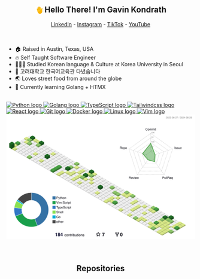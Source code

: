 <section>
<h1 align="center">
    <img src="./assets/waving-hand.gif" alt="Waving Hand" style="vertical-align: middle; height: 1em;">
    Hello There! I'm Gavin Kondrath
</h1>

<div align="center">
  <a href="https://www.linkedin.com/in/gavin-kondrath/">LinkedIn</a> -
  <a href="https://www.instagram.com/gavin_kondrath/">Instagram</a> -
  <a href="https://tiktok.com/@gavin_kondrath">TikTok</a> -
  <a href="https://www.youtube.com/@GavinKondrath">YouTube</a>
</div>
</section>

<br/>
<br/>

<section>
    <ul>
        <li>🏠 Raised in Austin, Texas, USA</li>
        <li>🔥 Self Taught Software Engineer</li>
        <li>👩🏻‍🎓 Studied Korean language & Culture at Korea University in Seoul</li>
        <li>🏫 고려대학교 한국어교육관 다녔습니다</li>
        <li>🌏 Loves street food from around the globe</li>
        <li>🌱 Currently learning Golang + HTMX</li>
    </ul>
</section>

<br/>

<div align="left">
<a href="https://www.python.org/" target="_blank" rel="noreferrer"><picture>
 <source media="(prefers-color-scheme: dark)" srcset="https://raw.githubusercontent.com/danielcranney/readme-generator/main/public/icons/skills/python-dark.svg">
 <source media="(prefers-color-scheme: light)" srcset="https://raw.githubusercontent.com/danielcranney/readme-generator/main/public/icons/skills/python-colored.svg">
 <img alt="Python logo" src="https://raw.githubusercontent.com/danielcranney/readme-generator/main/public/icons/skills/python-colored.svg" width="38" height="38">
</picture></a>
<a href="https://go.dev/" target="_blank" rel="noreferrer"><picture>
 <source media="(prefers-color-scheme: dark)" srcset="https://raw.githubusercontent.com/danielcranney/readme-generator/main/public/icons/skills/go-dark.svg">
 <source media="(prefers-color-scheme: light)" srcset="https://raw.githubusercontent.com/danielcranney/readme-generator/main/public/icons/skills/go-colored.svg">
 <img alt="Golang logo" src="https://raw.githubusercontent.com/danielcranney/readme-generator/main/public/icons/skills/go-colored.svg" width="38" height="38">
</picture></a>
<a href="https://www.typescriptlang.org/" target="_blank" rel="noreferrer"><picture>
 <source media="(prefers-color-scheme: dark)" srcset="https://raw.githubusercontent.com/danielcranney/readme-generator/main/public/icons/skills/typescript-dark.svg">
 <source media="(prefers-color-scheme: light)" srcset="https://raw.githubusercontent.com/danielcranney/readme-generator/main/public/icons/skills/typescript-colored.svg">
 <img alt="TypeScript logo" src="https://raw.githubusercontent.com/danielcranney/readme-generator/main/public/icons/skills/typescript-colored.svg" width="38" height="38">
</picture></a>
<a href="https://tailwindcss.com/" target="_blank" rel="noreferrer"><picture>
 <source media="(prefers-color-scheme: dark)" srcset="https://raw.githubusercontent.com/danielcranney/readme-generator/main/public/icons/skills/tailwindcss-dark.svg">
 <source media="(prefers-color-scheme: light)" srcset="https://raw.githubusercontent.com/danielcranney/readme-generator/main/public/icons/skills/tailwindcss-colored.svg">
 <img alt="Tailwindcss logo" src="https://raw.githubusercontent.com/danielcranney/readme-generator/main/public/icons/skills/tailwindcss-colored.svg" width="38" height="38">
</picture></a>
<a href="https://react.dev/" target="_blank" rel="noreferrer"><picture>
 <source media="(prefers-color-scheme: dark)" srcset="https://raw.githubusercontent.com/danielcranney/readme-generator/main/public/icons/skills/react-dark.svg">
 <source media="(prefers-color-scheme: light)" srcset="https://raw.githubusercontent.com/danielcranney/readme-generator/main/public/icons/skills/react-colored.svg">
 <img alt="React logo" src="https://raw.githubusercontent.com/danielcranney/readme-generator/main/public/icons/skills/react-colored.svg" width="38" height="38">
</picture></a>
<a href="https://git-scm.com/" target="_blank" rel="noreferrer"><picture>
 <source media="(prefers-color-scheme: dark)" srcset="https://raw.githubusercontent.com/danielcranney/readme-generator/main/public/icons/skills/git-dark.svg">
 <source media="(prefers-color-scheme: light)" srcset="https://raw.githubusercontent.com/danielcranney/readme-generator/main/public/icons/skills/git-colored.svg">
 <img alt="Git logo" src="https://raw.githubusercontent.com/danielcranney/readme-generator/main/public/icons/skills/git-colored.svg" width="38" height="38">
</picture></a>
<a href="https://www.docker.com/" target="_blank" rel="noreferrer"><picture>
 <source media="(prefers-color-scheme: dark)" srcset="https://raw.githubusercontent.com/danielcranney/readme-generator/main/public/icons/skills/docker-colored.svg">
 <source media="(prefers-color-scheme: light)" srcset="https://raw.githubusercontent.com/danielcranney/readme-generator/main/public/icons/skills/docker-colored.svg">
 <img alt="Docker logo" src="https://raw.githubusercontent.com/danielcranney/readme-generator/main/public/icons/skills/docker-colored.svg" width="38" height="38">
</picture></a>
<a href="https://www.linux.org" target="_blank" rel="noreferrer"><picture>
 <source media="(prefers-color-scheme: dark)" srcset="https://raw.githubusercontent.com/danielcranney/readme-generator/main/public/icons/skills/linux-colored.svg">
 <source media="(prefers-color-scheme: light)" srcset="https://raw.githubusercontent.com/danielcranney/readme-generator/main/public/icons/skills/linux-colored.svg">
 <img alt="Linux logo" src="https://raw.githubusercontent.com/danielcranney/readme-generator/main/public/icons/skills/linux-colored.svg" width="38" height="38">
</picture></a>
<a href="https://www.vim.org/" target="_blank" rel="noreferrer"><picture>
 <source media="(prefers-color-scheme: dark)" srcset="https://raw.githubusercontent.com/danielcranney/readme-generator/main/public/icons/skills/vim-colored.svg">
 <source media="(prefers-color-scheme: light)" srcset="https://raw.githubusercontent.com/danielcranney/readme-generator/main/public/icons/skills/vim-colored.svg">
 <img alt="Vim logo" src="https://raw.githubusercontent.com/danielcranney/readme-generator/main/public/icons/skills/vim-colored.svg" width="38" height="38">
</picture></a>
</div>

<img src="./profile-3d-contrib/profile-green.svg" alt="3D Contribution Graph">

<br/>
<br/>
<br/>

<h2 align="center">Repositories</h2>
